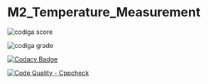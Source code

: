 # M2_Temperature_Measurement

![codiga score](https://api.codiga.io/project/32946/score/svg)

![codiga grade](https://api.codiga.io/project/32946/status/svg)


[![Codacy Badge](https://app.codacy.com/project/badge/Grade/74a281c6645c44aa8e9e253f3ff188c9)](https://www.codacy.com/gh/SrinivasKapu/M2_Temperature_Measurement/dashboard?utm_source=github.com&amp;utm_medium=referral&amp;utm_content=SrinivasKapu/M2_Temperature_Measurement&amp;utm_campaign=Badge_Grade)


[![Code Quality - Cppcheck](https://github.com/SrinivasKapu/M2_Temperature_Measurement/actions/workflows/Cpp.yml/badge.svg)](https://github.com/SrinivasKapu/M2_Temperature_Measurement/actions/workflows/Cpp.yml)
